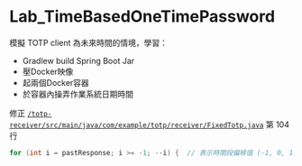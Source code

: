 # Lab_TimeBasedOneTimePassword
模擬 TOTP client 為未來時間的情境，學習：
 - Gradlew build Spring Boot Jar
 - 壓Docker映像
 - 起兩個Docker容器
 - 於容器內操弄作業系統日期時間

修正 [`/totp-receiver/src/main/java/com/example/totp/receiver/FixedTotp.java`](https://github.com/ivorkang729/Lab_TimeBasedOneTimePassword/blob/master/totp-receiver/src/main/java/com/example/totp/receiver/FixedTotp.java) 第 104 行 
```Java
for (int i = pastResponse; i >= -1; --i) {  // 表示時間段偏移值 (-1, 0, 1)：前一時段、當前時段或下一時段，用於容許TOTP客戶端與服務端之間的時間誤差
```
